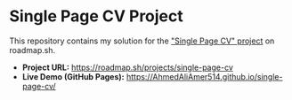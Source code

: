 # Single Page CV Project

This repository contains my solution for the ["Single Page CV" project](https://roadmap.sh/projects/single-page-cv) on roadmap.sh.

- **Project URL:** https://roadmap.sh/projects/single-page-cv  
- **Live Demo (GitHub Pages):** https://AhmedAliAmer514.github.io/single-page-cv/  
